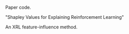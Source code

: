 Paper code.

"Shapley Values for Explaining Reinforcement Learning"

An XRL feature-influence method.
